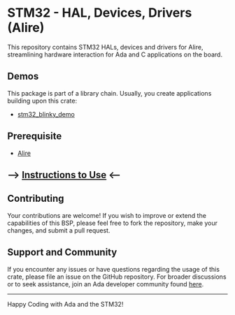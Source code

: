 # STM32 - HAL, Devices, Drivers (Alire)

This repository contains STM32 HALs, devices and drivers for Alire, streamlining hardware interaction for Ada and C applications on the board.

## Demos
This package is part of a library chain. Usually, you create applications building upon this crate:
- [stm32_blinky_demo](https://github.com/GNAT-Academic-Program/stm32_blinky_demo)

## Prerequisite

- [Alire](https://github.com/alire-project/alire/releases/tag/v1.2.2)

## --> [Instructions to Use](https://github.com/GNAT-Academic-Program#install-alire-an-ada-package-manager) <--

## Contributing

Your contributions are welcome! If you wish to improve or extend the capabilities of this BSP, please feel free to fork the repository, make your changes, and submit a pull request.

## Support and Community

If you encounter any issues or have questions regarding the usage of this crate, please file an issue on the GitHub repository. 
For broader discussions or to seek assistance, join an Ada developer community found [here](https://github.com/ohenley/awesome-ada?tab=readme-ov-file#community).

---

Happy Coding with Ada and the STM32!
